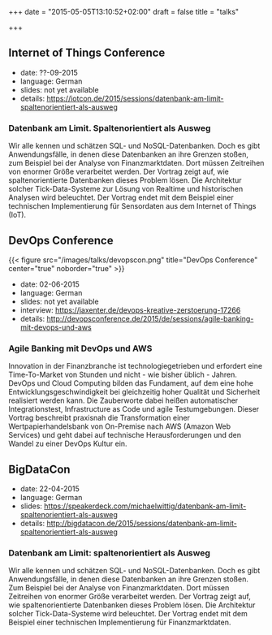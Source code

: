 +++
date = "2015-05-05T13:10:52+02:00"
draft = false
title = "talks"

+++

## Internet of Things Conference

* date: ??-09-2015
* language: German
* slides: not yet available
* details: https://iotcon.de/2015/sessions/datenbank-am-limit-spaltenorientiert-als-ausweg

### Datenbank am Limit. Spaltenorientiert als Ausweg

Wir alle kennen und schätzen SQL- und NoSQL-Datenbanken. Doch es gibt Anwendungsfälle, in denen diese Datenbanken an ihre Grenzen stoßen, zum Beispiel bei der Analyse von Finanzmarktdaten. Dort müssen Zeitreihen von enormer Größe verarbeitet werden. Der Vortrag zeigt auf, wie spaltenorientierte Datenbanken dieses Problem lösen. Die Architektur solcher Tick-Data-Systeme zur Lösung von Realtime und historischen Analysen wird beleuchtet. Der Vortrag endet mit dem Beispiel einer technischen Implementierung für Sensordaten aus dem Internet of Things (IoT).

## DevOps Conference

{{< figure src="/images/talks/devopscon.png" title="DevOps Conference" center="true" noborder="true" >}}

* date: 02-06-2015
* language: German
* slides: not yet available
* interview: https://jaxenter.de/devops-kreative-zerstoerung-17266
* details: http://devopsconference.de/2015/de/sessions/agile-banking-mit-devops-und-aws

### Agile Banking mit DevOps und AWS

Innovation in der Finanzbranche ist technologiegetrieben und erfordert eine Time-To-Market von Stunden und nicht - wie bisher üblich - Jahren. DevOps und Cloud Computing bilden das Fundament, auf dem eine hohe Entwicklungsgeschwindigkeit bei gleichzeitig hoher Qualität und Sicherheit realisiert werden kann. Die Zauberworte dabei heißen automatischer Integrationstest, Infrastructure as Code und agile Testumgebungen. Dieser Vortrag beschreibt praxisnah die Transformation einer Wertpapierhandelsbank von On-Premise nach AWS (Amazon Web Services) und geht dabei auf technische Herausforderungen und den Wandel zu einer DevOps Kultur ein.


## BigDataCon

* date: 22-04-2015
* language: German
* slides: https://speakerdeck.com/michaelwittig/datenbank-am-limit-spaltenorientiert-als-ausweg
* details: http://bigdatacon.de/2015/sessions/datenbank-am-limit-spaltenorientiert-als-ausweg

### Datenbank am Limit: spaltenorientiert als Ausweg

Wir alle kennen und schätzen SQL- und NoSQL-­Datenbanken. Doch es gibt Anwendungsfälle, in denen diese Datenbanken an ihre Grenzen stoßen. Zum Beispiel bei der Analyse von Finanzmarktdaten. Dort müssen Zeitreihen von enormer Größe verarbeitet werden. Der Vortrag zeigt auf, wie spaltenorientierte Datenbanken dieses Problem lösen. Die Architektur solcher Tick-Data­-Systeme wird beleuchtet. Der Vortrag endet mit dem Beispiel einer technischen Implementierung für Finanzmarktdaten.
